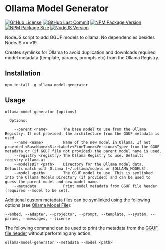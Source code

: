 # Ollama Model Generator

[![GitHub License](https://img.shields.io/github/license/GenericMale/ollama-model-generator?logo=github)](https://github.com/GenericMale/ollama-model-generator/blob/main/LICENSE)
[![GitHub Last Commit](https://img.shields.io/github/last-commit/genericmale/ollama-model-generator?label=commit&logo=github)](https://github.com/GenericMale/ollama-model-generator)
[![NPM Package Version](https://img.shields.io/npm/v/ollama-model-generator?logo=npm&logoColor=white)](https://www.npmjs.com/package/ollama-model-generator)
[![NPM Package Size](https://img.shields.io/npm/unpacked-size/ollama-model-generator?label=size&logo=npm&logoColor=white)](https://www.npmjs.com/package/ollama-model-generator)
[![NodeJS Version](https://img.shields.io/node/v/ollama-model-generator?logo=node.js&logoColor=white)](https://www.npmjs.com/package/ollama-model-generator)

NodeJS script to add GGUF models to ollama. No dependencies besides NodeJS >= v19.

Creates symlinks for Ollama to avoid duplication and downloads required model metadata (template, params, prompts etc) from the Ollama Registry.

## Installation

```shell
npm install -g ollama-model-generator
```

## Usage

```shell
ollama-model-generator [options]

  Options:
  
    --parent <name>       The base model to use from the Ollama Registry. If not provided, the architecture from the GGUF metadata is used.
    --name <name>         Name of the new model in Ollama. If not provided <BaseName><SizeLabel><FineTune><Version><Type> from the GGUF metadata or (if GGUF file not provided) the parent model name is used.
    --registry <registry> The Ollama Registry to use. Default: registry.ollama.ai
    --modelsDir <path>    Directory for the Ollama model data. Defaults match with Ollama (~/.ollama/models or $OLLAMA_MODELS).
    --model <path>        The GGUF model to use. This is symlinked into the Ollama Models Directory (if provided) and can be used to guess the parent model and new model name.
    --metadata            Print model metadata from GGUF file header (requires --model to be set).
```

Additional custom metadata files can be symlinked using the following options (see [Ollama Model File](https://github.com/ollama/ollama/blob/main/docs/modelfile.md)):
```shell
--embed, --adapter, --projector, --prompt, --template, --system, --params, --messages, --license
```

The following command can be used to print the metadata from the [GGUF file header](https://github.com/ggerganov/ggml/blob/master/docs/gguf.md) without performing any action:
```shell
ollama-model-generator --metadata --model <path>
```
